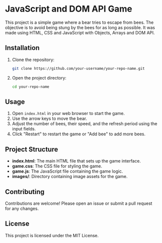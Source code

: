 # JavaScript and DOM API Game

This project is a simple game where a bear tries to escape from bees. The objective is to avoid being stung by the bees for as long as possible. It was made using HTML, CSS and JavaScript with Objects, Arrays and DOM API.


## Installation

1. Clone the repository:
    ```sh
    git clone https://github.com/your-username/your-repo-name.git
    ```
2. Open the project directory:
    ```sh
    cd your-repo-name
    ```

## Usage

1. Open `index.html` in your web browser to start the game.
2. Use the arrow keys to move the bear.
3. Adjust the number of bees, their speed, and the refresh period using the input fields.
4. Click "Restart" to restart the game or "Add bee" to add more bees.

## Project Structure

- **index.html**: The main HTML file that sets up the game interface.
- **game.css**: The CSS file for styling the game.
- **game.js**: The JavaScript file containing the game logic.
- **images/**: Directory containing image assets for the game.

## Contributing

Contributions are welcome! Please open an issue or submit a pull request for any changes.

## License

This project is licensed under the MIT License.